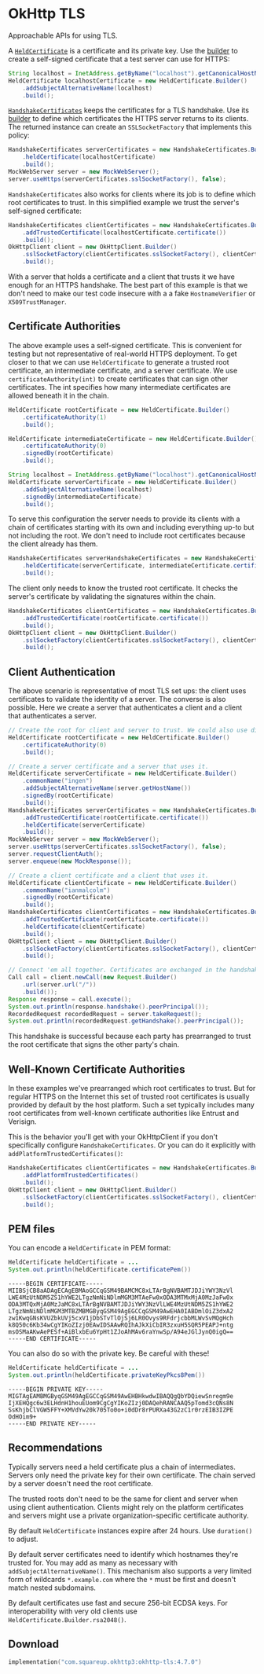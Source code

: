 OkHttp TLS
==========

Approachable APIs for using TLS.

A [`HeldCertificate`][held_certificate] is a certificate and its private key. Use the
[builder][held_certificate_builder] to create a self-signed certificate that a test server can use
for HTTPS:

```java
String localhost = InetAddress.getByName("localhost").getCanonicalHostName();
HeldCertificate localhostCertificate = new HeldCertificate.Builder()
    .addSubjectAlternativeName(localhost)
    .build();
```

[`HandshakeCertificates`][handshake_certificates] keeps the certificates for a TLS handshake.
Use its [builder][handshake_certificates_builder] to define which certificates the HTTPS server
returns to its clients. The returned instance can create an `SSLSocketFactory` that implements this
policy:

```java
HandshakeCertificates serverCertificates = new HandshakeCertificates.Builder()
    .heldCertificate(localhostCertificate)
    .build();
MockWebServer server = new MockWebServer();
server.useHttps(serverCertificates.sslSocketFactory(), false);
```

`HandshakeCertificates` also works for clients where its job is to define which root certificates
to trust. In this simplified example we trust the server's self-signed certificate:

```java
HandshakeCertificates clientCertificates = new HandshakeCertificates.Builder()
    .addTrustedCertificate(localhostCertificate.certificate())
    .build();
OkHttpClient client = new OkHttpClient.Builder()
    .sslSocketFactory(clientCertificates.sslSocketFactory(), clientCertificates.trustManager())
    .build();
```

With a server that holds a certificate and a client that trusts it we have enough for an HTTPS
handshake. The best part of this example is that we don't need to make our test code insecure with a
a fake `HostnameVerifier` or `X509TrustManager`.

Certificate Authorities
-----------------------

The above example uses a self-signed certificate. This is convenient for testing but not
representative of real-world HTTPS deployment. To get closer to that we can use `HeldCertificate`
to generate a trusted root certificate, an intermediate certificate, and a server certificate.
We use `certificateAuthority(int)` to create certificates that can sign other certificates. The
int specifies how many intermediate certificates are allowed beneath it in the chain.

```java
HeldCertificate rootCertificate = new HeldCertificate.Builder()
    .certificateAuthority(1)
    .build();

HeldCertificate intermediateCertificate = new HeldCertificate.Builder()
    .certificateAuthority(0)
    .signedBy(rootCertificate)
    .build();

String localhost = InetAddress.getByName("localhost").getCanonicalHostName();
HeldCertificate serverCertificate = new HeldCertificate.Builder()
    .addSubjectAlternativeName(localhost)
    .signedBy(intermediateCertificate)
    .build();
```

To serve this configuration the server needs to provide its clients with a chain of certificates
starting with its own and including everything up-to but not including the root. We don't need to
include root certificates because the client already has them.

```java
HandshakeCertificates serverHandshakeCertificates = new HandshakeCertificates.Builder()
    .heldCertificate(serverCertificate, intermediateCertificate.certificate())
    .build();
```

The client only needs to know the trusted root certificate. It checks the server's certificate by
validating the signatures within the chain.

```java
HandshakeCertificates clientCertificates = new HandshakeCertificates.Builder()
    .addTrustedCertificate(rootCertificate.certificate())
    .build();
OkHttpClient client = new OkHttpClient.Builder()
    .sslSocketFactory(clientCertificates.sslSocketFactory(), clientCertificates.trustManager())
    .build();
```

Client Authentication
---------------------

The above scenario is representative of most TLS set ups: the client uses certificates to validate
the identity of a server. The converse is also possible. Here we create a server that authenticates
a client and a client that authenticates a server.

```java
// Create the root for client and server to trust. We could also use different roots for each!
HeldCertificate rootCertificate = new HeldCertificate.Builder()
    .certificateAuthority(0)
    .build();

// Create a server certificate and a server that uses it.
HeldCertificate serverCertificate = new HeldCertificate.Builder()
    .commonName("ingen")
    .addSubjectAlternativeName(server.getHostName())
    .signedBy(rootCertificate)
    .build();
HandshakeCertificates serverCertificates = new HandshakeCertificates.Builder()
    .addTrustedCertificate(rootCertificate.certificate())
    .heldCertificate(serverCertificate)
    .build();
MockWebServer server = new MockWebServer();
server.useHttps(serverCertificates.sslSocketFactory(), false);
server.requestClientAuth();
server.enqueue(new MockResponse());

// Create a client certificate and a client that uses it.
HeldCertificate clientCertificate = new HeldCertificate.Builder()
    .commonName("ianmalcolm")
    .signedBy(rootCertificate)
    .build();
HandshakeCertificates clientCertificates = new HandshakeCertificates.Builder()
    .addTrustedCertificate(rootCertificate.certificate())
    .heldCertificate(clientCertificate)
    .build();
OkHttpClient client = new OkHttpClient.Builder()
    .sslSocketFactory(clientCertificates.sslSocketFactory(), clientCertificates.trustManager())
    .build();

// Connect 'em all together. Certificates are exchanged in the handshake.
Call call = client.newCall(new Request.Builder()
    .url(server.url("/"))
    .build());
Response response = call.execute();
System.out.println(response.handshake().peerPrincipal());
RecordedRequest recordedRequest = server.takeRequest();
System.out.println(recordedRequest.getHandshake().peerPrincipal());
```

This handshake is successful because each party has prearranged to trust the root certificate that
signs the other party's chain.

Well-Known Certificate Authorities
----------------------------------

In these examples we've prearranged which root certificates to trust. But for regular HTTPS on the
Internet this set of trusted root certificates is usually provided by default by the host platform.
Such a set typically includes many root certificates from well-known certificate authorities like
Entrust and Verisign.

This is the behavior you'll get with your OkHttpClient if you don't specifically configure
`HandshakeCertificates`. Or you can do it explicitly with `addPlatformTrustedCertificates()`:

```java
HandshakeCertificates clientCertificates = new HandshakeCertificates.Builder()
    .addPlatformTrustedCertificates()
    .build();
OkHttpClient client = new OkHttpClient.Builder()
    .sslSocketFactory(clientCertificates.sslSocketFactory(), clientCertificates.trustManager())
    .build();
```

PEM files
---------

You can encode a `HeldCertificate` in PEM format:

```java
HeldCertificate heldCertificate = ...
System.out.println(heldCertificate.certificatePem())
```

```
-----BEGIN CERTIFICATE-----
MIIBSjCB8aADAgECAgEBMAoGCCqGSM49BAMCMC8xLTArBgNVBAMTJDJiYWY3NzVl
LWE4MzUtNDM5ZS1hYWE2LTgzNmNiNDlmMGM3MTAeFw0xODA3MTMxMjA0MzJaFw0x
ODA3MTQxMjA0MzJaMC8xLTArBgNVBAMTJDJiYWY3NzVlLWE4MzUtNDM5ZS1hYWE2
LTgzNmNiNDlmMGM3MTBZMBMGByqGSM49AgEGCCqGSM49AwEHA0IABDmlOiZ3dxA2
zw1KwqGNsKVUZbkUVj5cxV1jDbSTvTlOjSj6LR0Ovys9RFdrjcbbMLWvSvMQgHch
k8Q50c6Kb34wCgYIKoZIzj0EAwIDSAAwRQIhAJkXiCbIR3zxuH5SQR5PEAPJ+ntg
msOSMaAKwAePESf+AiBlxbEu6YpHt1ZJoAhMAv6raYnwSp/A94eJGlJynQ0igQ==
-----END CERTIFICATE-----
```

You can also do so with the private key. Be careful with these!

```java
HeldCertificate heldCertificate = ...
System.out.println(heldCertificate.privateKeyPkcs8Pem())
```

```
-----BEGIN PRIVATE KEY-----
MIGTAgEAMBMGByqGSM49AgEGCCqGSM49AwEHBHkwdwIBAQQgQbYDQiewSnregm9e
IjXEHQgc6w3ELHdnH1houEUom9CgCgYIKoZIzj0DAQehRANCAAQ5pTomd3cQNs8N
SsKhjbClVGW5FFY+XMVdYw20k705To0o+i0dDr8rPURXa43G2zC1r0rzEIB3IZPE
OdHOim9+
-----END PRIVATE KEY-----
```

Recommendations
---------------

Typically servers need a held certificate plus a chain of intermediates. Servers only need the
private key for their own certificate. The chain served by a server doesn't need the root
certificate.

The trusted roots don't need to be the same for client and server when using client authentication.
Clients might rely on the platform certificates and servers might use a private
organization-specific certificate authority.

By default `HeldCertificate` instances expire after 24 hours. Use `duration()` to adjust.

By default server certificates need to identify which hostnames they're trusted for. You may add as
many as necessary with `addSubjectAlternativeName()`. This mechanism also supports a very limited
form of wildcards `*.example.com` where the `*` must be first and doesn't match nested subdomains.

By default certificates use fast and secure 256-bit ECDSA keys. For interoperability with very old
clients use `HeldCertificate.Builder.rsa2048()`.

Download
--------

```kotlin
implementation("com.squareup.okhttp3:okhttp-tls:4.7.0")
```

 [held_certificate]: http://square.github.io/okhttp/4.x/okhttp-tls/okhttp3.tls/-held-certificate/
 [held_certificate_builder]: http://square.github.io/okhttp/4.x/okhttp-tls/okhttp3.tls/-held-certificate/-builder/
 [handshake_certificates]: http://square.github.io/okhttp/4.x/okhttp-tls/okhttp3.tls/-handshake-certificates/
 [handshake_certificates_builder]: http://square.github.io/okhttp/4.x/okhttp-tls/okhttp3.tls/-handshake-certificates/-builder/
